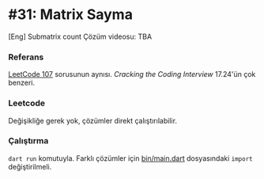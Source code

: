 # #31: Matrix Sayma

[Eng] Submatrix count
Çözüm videosu: TBA

### Referans

[LeetCode 107](https://leetcode.com/problems/number-of-submatrices-that-sum-to-target/) sorusunun aynısı. _Cracking the Coding Interview_ 17.24'ün çok benzeri.

### Leetcode

Değişikliğe gerek yok, çözümler direkt çalıştırılabilir.

### Çalıştırma

`dart run` komutuyla. Farklı çözümler için [bin/main.dart](main.dart) dosyasındaki `import` değiştirilmeli.
